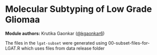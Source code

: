 # Molecular Subtyping of Low Grade Gliomaa

**Module authors:** Krutika Gaonkar ([@kgaonkar6](https://github.com/kgaonkar6))

The files in the `lgat-subset` were generated using 00-subset-files-for-LGAT.R which uses files from data release folder   

